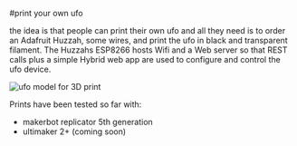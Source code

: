 #print your own ufo

the idea is that people can print their own ufo and all they need is to order an Adafruit Huzzah, some wires, and print the ufo in black and transparent filament. The Huzzahs ESP8266 hosts Wifi and a Web server so that REST calls plus a simple Hybrid web app are used to configure and control the ufo device.

![ufo model for 3D print](https://raw.githubusercontent.com/ruxit/ufo/master/3dprint/ufo%20model.png?token=APT05E5VwI0tNm3ce7FIldOJY5w--3qxks5W2EDVwA%3D%3D)

Prints have been tested so far with:
* makerbot replicator 5th generation
* ultimaker 2+ (coming soon)
